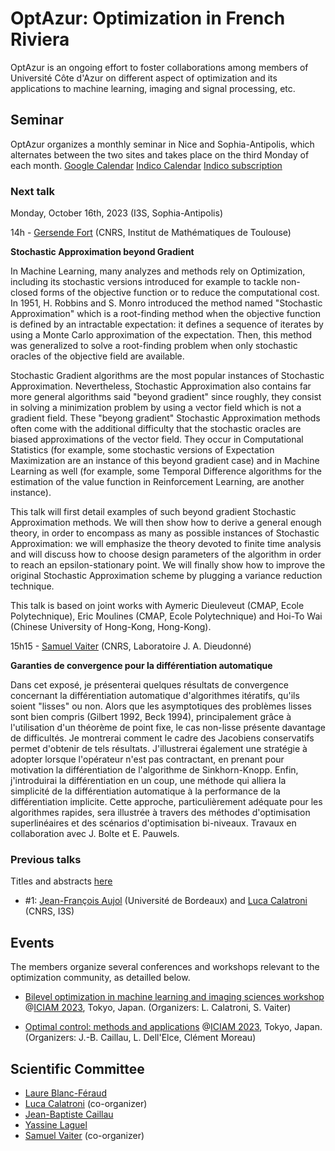 # OptAzur: Optimization in French Riviera

OptAzur is an ongoing effort to foster collaborations among members of Université Côte d'Azur on different aspect of optimization and its applications to machine learning, imaging and signal processing, etc. 

## Seminar

OptAzur organizes a monthly seminar in Nice and Sophia-Antipolis, which alternates between the two sites and takes place on the third Monday of each month. [Google Calendar](https://calendar.google.com/calendar/u/0?cid=Nzc3NjM0ZDhlMjNkMjE2YTIyZjJlNDVkMmYxYzU2Y2ZkMWIyY2FmZDRkZWRiMGY0ODQ1OGE1NWJlZjRmN2EwZkBncm91cC5jYWxlbmRhci5nb29nbGUuY29t) [Indico Calendar](https://indico.math.cnrs.fr/category/674) [Indico subscription](https://indico.math.cnrs.fr/category/674/events.ics?user_token=5028_H1YM2-rmITmgW7O10-SgrDIW0sQWLtM6EhJMmJy1u5A)

### Next talk

Monday, October 16th, 2023 (I3S, Sophia-Antipolis)

14h - [Gersende Fort](https://perso.math.univ-toulouse.fr/gfort/) (CNRS, Institut de Mathématiques de Toulouse)

**Stochastic Approximation beyond Gradient**

In Machine Learning, many analyzes and methods rely on Optimization, including its stochastic versions introduced for example to tackle non-closed forms of the objective function or to reduce the computational cost.
In 1951, H. Robbins and S. Monro introduced the method named "Stochastic Approximation" which is a root-finding method when the objective function is defined by an intractable expectation: it defines a sequence of iterates by using a Monte Carlo approximation of the expectation. Then, this method was generalized to solve a root-finding problem when only stochastic oracles of the objective field are available.

Stochastic Gradient algorithms are the most popular instances of Stochastic Approximation. Nevertheless, Stochastic Approximation also contains far more general algorithms said "beyond gradient" since roughly, they consist in solving a minimization problem by using a vector field which is not a gradient field.  These "beyong gradient" Stochastic Approximation methods often come with the additional difficulty that the stochastic oracles are biased approximations of the vector field.   They occur in Computational Statistics (for example, some stochastic versions of Expectation Maximization are an instance of this beyond gradient case) and in Machine Learning as well (for example, some Temporal Difference algorithms for the estimation of the value function in Reinforcement Learning, are another instance).

This talk will first detail examples of such beyond gradient Stochastic Approximation methods. We will then show how to derive a general enough theory, in order to encompass as many as possible instances of Stochastic Approximation: we will emphasize the theory devoted to finite time analysis and will discuss how to choose design parameters of the algorithm in order to reach an epsilon-stationary point. We will finally show how to improve the original Stochastic Approximation scheme by plugging a variance reduction technique.

This talk is based on joint works with Aymeric Dieuleveut (CMAP, Ecole Polytechnique), Eric Moulines (CMAP, Ecole Polytechnique) and Hoi-To Wai (Chinese University of Hong-Kong, Hong-Kong).

15h15 - [Samuel Vaiter](https://samuelvaiter.com) (CNRS, Laboratoire J. A. Dieudonné)

**Garanties de convergence pour la différentiation automatique**

Dans cet exposé, je présenterai quelques résultats de convergence concernant la différentiation automatique d'algorithmes itératifs, qu'ils soient "lisses" ou non. Alors que les asymptotiques des problèmes lisses sont bien compris (Gilbert 1992, Beck 1994), principalement grâce à l'utilisation d'un théorème de point fixe, le cas non-lisse présente davantage de difficultés. Je montrerai comment le cadre des Jacobiens conservatifs permet d'obtenir de tels résultats. J'illustrerai également une stratégie à adopter lorsque l'opérateur n'est pas contractant, en prenant pour motivation la différentiation de l'algorithme de Sinkhorn-Knopp. Enfin, j'introduirai la différentiation en un coup, une méthode qui alliera la simplicité de la différentiation automatique à la performance de la différentiation implicite. Cette approche, particulièrement adéquate pour les algorithmes rapides, sera illustrée à travers des méthodes d'optimisation superlinéaires et des scénarios d'optimisation bi-niveaux. Travaux en collaboration avec J. Bolte et E. Pauwels.

### Previous talks

Titles and abstracts [here](/previous)

- #1: [Jean-François Aujol](https://www.math.u-bordeaux.fr/~jaujol/) (Université de Bordeaux) and [Luca Calatroni](https://sites.google.com/view/lucacalatroni/home) (CNRS, I3S)

## Events

The members organize several conferences and workshops relevant to the optimization community, as detailled below.

- [Bilevel optimization in machine learning and imaging sciences workshop](https://iciam2023.org/registered_data?id=00400) @[ICIAM 2023](https://iciam2023.org/accepted_ms#00400_Bilevel_optimization_in_machine_learning_and_imaging_sciences), Tokyo, Japan. (Organizers: L. Calatroni, S. Vaiter)

- [Optimal control: methods and applications](https://iciam2023.org/registered_data?id=00731) @[ICIAM 2023](https://iciam2023.org), Tokyo, Japan. (Organizers: J.-B. Caillau, L. Dell'Elce, Clément Moreau)

## Scientific Committee

- [Laure Blanc-Féraud](https://www.i3s.unice.fr/~blancf/)
- [Luca Calatroni](https://sites.google.com/view/lucacalatroni/home) (co-organizer)
- [Jean-Baptiste Caillau](https://caillau.perso.math.cnrs.fr)
- [Yassine Laguel](https://yassine-laguel.github.io)
- [Samuel Vaiter](https://samuelvaiter.com) (co-organizer)
